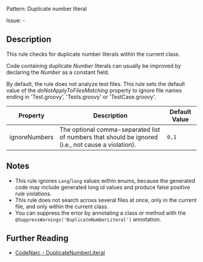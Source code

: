 Pattern: Duplicate number literal

Issue: -

## Description

This rule checks for duplicate number literals within the current class.

Code containing duplicate *Number* literals can usually be improved by declaring the *Number* as a constant field.

By default, the rule does not analyze test files. This rule sets the default value of the *doNotApplyToFilesMatching* property to ignore file names ending in 'Test.groovy', 'Tests.groovy' or 'TestCase.groovy'.

| **Property**  | **Description**                                                                                    | **Default Value** |
| --- | --- | --- |
| ignoreNumbers | The optional comma-separated list of numbers that should be ignored (i.e., not cause a violation). | `0,1`             |

## Notes

-   This rule ignores `Long`/`long` values within enums, because the generated code may include generated long id values and produce false positive rule violations.
-   This rule does not search across several files at once, only in the current file, and only within the current class.
-   You can suppress the error by annotating a class or method with the `@SuppressWarnings('DuplicateNumberLiteral')` annotation.

## Further Reading

* [CodeNarc - DuplicateNumberLiteral](http://codenarc.sourceforge.net/codenarc-rules-dry.html#DuplicateNumberLiteral)